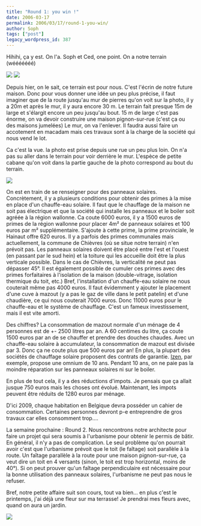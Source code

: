 ```yaml
---
title: "Round 1: you win !"
date: 2006-03-17
permalink: 2006/03/17/round-1-you-win/
author: Soph
tags: ["post"]
legacy_wordpress_id: 387
---
```


Hihihi, ça y est. On l'a. Soph et Ced, one point. On a notre terrain (wééééééé)

<img src="https://64k.be/wp-content/uploads/2006/general/vaudd1.jpg" />

<!-- excerpt -->

<img src="https://64k.be/wp-content/uploads/2006/general/vaudd5.jpg" />

Depuis hier, on le sait, ce terrain est pour nous. C'est l'écrin de notre future maison. Donc pour vous donner une idée un peu plus précise, il faut imaginer que de la route jusqu'au mur de pierres qu'on voit sur la photo, il y a 20m et après le mur, il y aura encore 30 m. Le terrain fait presque 15m de large et s'élargit encore un peu jusqu'au bout. 15 m de large c'est pas énorme, on va devoir construire une maison pignon-sur-rue (c'est ça ou des maisons jumelées) Le mur, on va l'enlever. Il faudra aussi faire un accotement en macadam mais ces travaux sont à la charge de la société qui nous vend le lot.

Ca c'est la vue. la photo est prise depuis une rue un peu plus loin. On n'a pas su aller dans le terrain pour voir derrière le mur. L'espèce de petite cabane qu'on voit dans la partie gauche de la photo correspond au bout du terrain.

<img src="https://64k.be/wp-content/uploads/2006/general/vaudd3.jpg" />

On est en train de se renseigner pour des panneaux solaires. Concrètement, il y a plusieurs conditions pour obtenir des primes à la mise en place d'un chauffe-eau solaire. Il faut que le chauffage de la maison ne soit pas électrique et que la société qui installe les panneaux et le boiler soit agréée à la région wallonne. Ca coute 6000 euros, il y a 1500 euros de primes de la région wallonne pour placer 4m² de panneaux solaires et 100 euros par m² supplémentaire. S'ajoute à cette prime, la prime provinciale, le Hainaut offre 620 euros. Il y a parfois des primes communales mais actuellement, la commune de Chièvres (où se situe notre terrain) n'en prévoit pas. Les panneaux solaires doivent être placé entre l'est et l'ouest (en passant par le sud hein) et la toiture qui les accueille doit être la plus verticale possible. Dans le cas de Chièvres, la verticalité ne peut pas dépasser 45°. Il est également possible de cumuler ces primes avec des primes forfaitaires à l'isolation de la maison (double-vitrage, isolation thermique du toit, etc.) Bref, l'installation d'un chauffe-eau solaire ne nous couterait même pas 4000 euros. Il faut évidemment y ajouter le placement d'une cuve à mazout (y a pas le gaz de ville dans le petit patelin) et d'une chaudière, ce qui nous couterait 7000 euros. Donc 11000 euros pour le chauffe-eau et le système de chauffage. C'est un fameux investissement, mais il est vite amorti.

Des chiffres? La consommation de mazout normale d'un ménage de 4 personnes est de +- 2500 litres par an. A 60 centimes du litre, ça coute 1500 euros par an de se chauffer et prendre des douches chaudes. Avec un chauffe-eau solaire à accumulateur, la consommation de mazout est divisée par 3. Donc ça ne coute plus que 500 euros par an! En plus, la plupart des sociétés de chauffage solaire proposent des contrats de garantie. [Izen](http://www.izen.be/), par exemple, propose une omnium de 10 ans. Pendant 10 ans, on ne paie pas la moindre réparation sur les panneaux solaires ni sur le boiler.

En plus de tout cela, il y a des réductions d'impots. Je pensais que ça allait jusque 750 euros mais les choses ont évolué. Maintenant, les impots peuvent être réduits de 1280 euros par ménage.

D'ici 2009, chaque habitation en Belgique devra posséder un cahier de consommation. Certaines personnes devront p-e entreprendre de gros travaux car elles consomment trop....

La semaine prochaine : Round 2. Nous rencontrons notre architecte pour faire un projet qui sera soumis à l'urbanisme pour obtenir le permis de bâtir. En général, il n'y a pas de complication. Le seul problème qu'on pourrait avoir c'est que l'urbanisme prévoit que le toit (le faîtage) soit parallèle à la route. Un faîtage parallèle à la route pour une maison pignon-sur-rue, ça veut dire un toit en 4 versants (sinon, le toit est trop horizontal, moins de 40°). Si on peut prouver qu'un faîtage perpendiculaire est nécessaire pour la bonne utilisation des panneaux solaires, l'urbanisme ne peut pas nous le refuser.

Bref, notre petite affaire suit son cours, tout va bien... en plus c'est le printemps, j'ai déjà une fleur sur ma terrasse! Je prendrai mes fleurs avec, quand on aura un jardin.

<img src="https://64k.be/wp-content/uploads/2006/general/ext3.JPG" />
